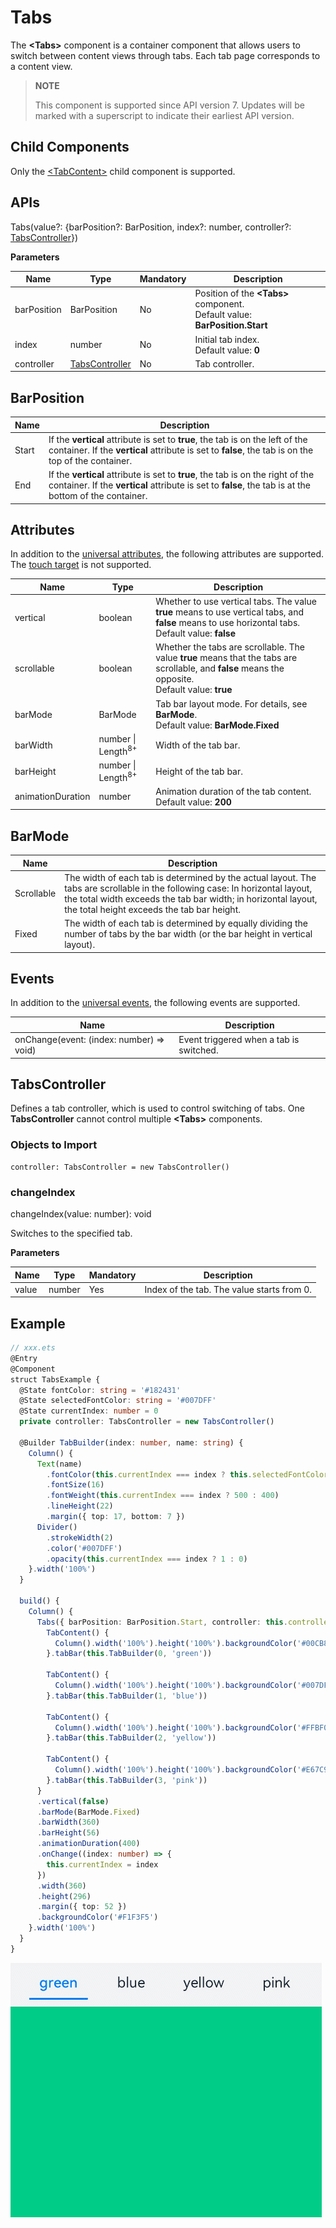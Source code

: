 # Tabs

The **\<Tabs>** component is a container component that allows users to switch between content views through tabs. Each tab page corresponds to a content view.

>  **NOTE**<br>
>
>  This component is supported since API version 7. Updates will be marked with a superscript to indicate their earliest API version.


## Child Components

Only the [\<TabContent>](ts-container-tabcontent.md) child component is supported.


## APIs

Tabs(value?: {barPosition?: BarPosition, index?: number, controller?: [TabsController](#tabscontroller)})

**Parameters**

| Name| Type| Mandatory| Description|
| -------- | -------- | -------- | -------- |
| barPosition | BarPosition | No| Position of the **\<Tabs>** component.<br>Default value: **BarPosition.Start**|
| index | number | No| Initial tab index.<br>Default value: **0**|
| controller | [TabsController](#tabscontroller) | No| Tab controller.|

## BarPosition

| Name| Description|
| -------- | -------- |
| Start | If the **vertical** attribute is set to **true**, the tab is on the left of the container. If the **vertical** attribute is set to **false**, the tab is on the top of the container.|
| End | If the **vertical** attribute is set to **true**, the tab is on the right of the container. If the **vertical** attribute is set to **false**, the tab is at the bottom of the container.|


## Attributes

In addition to the [universal attributes](ts-universal-attributes-size.md), the following attributes are supported. The [touch target](ts-universal-attributes-touch-target.md) is not supported.

| Name| Type| Description|
| -------- | -------- | -------- |
| vertical          | boolean | Whether to use vertical tabs. The value **true** means to use vertical tabs, and **false** means to use horizontal tabs.<br>Default value: **false**|
| scrollable        | boolean | Whether the tabs are scrollable. The value **true** means that the tabs are scrollable, and **false** means the opposite.<br>Default value: **true**|
| barMode           | BarMode | Tab bar layout mode. For details, see **BarMode**.<br>Default value: **BarMode.Fixed**|
| barWidth          | number \| Length<sup>8+</sup>  | Width of the tab bar.    |
| barHeight         | number \| Length<sup>8+</sup>  | Height of the tab bar.    |
| animationDuration | number | Animation duration of the tab content.<br>Default value: **200**|

## BarMode

| Name| Description|
| -------- | -------- |
| Scrollable | The width of each tab is determined by the actual layout. The tabs are scrollable in the following case: In horizontal layout, the total width exceeds the tab bar width; in horizontal layout, the total height exceeds the tab bar height.|
| Fixed | The width of each tab is determined by equally dividing the number of tabs by the bar width (or the bar height in vertical layout).|

## Events

In addition to the [universal events](ts-universal-events-click.md), the following events are supported.

| Name| Description|
| -------- | -------- |
| onChange(event: (index: number) =&gt; void) | Event triggered when a tab is switched.|

## TabsController

Defines a tab controller, which is used to control switching of tabs. One **TabsController** cannot control multiple **\<Tabs>** components.

### Objects to Import

```
controller: TabsController = new TabsController()

```

### changeIndex

changeIndex(value: number): void

Switches to the specified tab.

**Parameters**

| Name| Type| Mandatory| Description|
| -------- | -------- | -------- | -------- |
| value | number | Yes| Index of the tab. The value starts from 0.|


## Example

```ts
// xxx.ets
@Entry
@Component
struct TabsExample {
  @State fontColor: string = '#182431'
  @State selectedFontColor: string = '#007DFF'
  @State currentIndex: number = 0
  private controller: TabsController = new TabsController()

  @Builder TabBuilder(index: number, name: string) {
    Column() {
      Text(name)
        .fontColor(this.currentIndex === index ? this.selectedFontColor : this.fontColor)
        .fontSize(16)
        .fontWeight(this.currentIndex === index ? 500 : 400)
        .lineHeight(22)
        .margin({ top: 17, bottom: 7 })
      Divider()
        .strokeWidth(2)
        .color('#007DFF')
        .opacity(this.currentIndex === index ? 1 : 0)
    }.width('100%')
  }

  build() {
    Column() {
      Tabs({ barPosition: BarPosition.Start, controller: this.controller }) {
        TabContent() {
          Column().width('100%').height('100%').backgroundColor('#00CB87')
        }.tabBar(this.TabBuilder(0, 'green'))

        TabContent() {
          Column().width('100%').height('100%').backgroundColor('#007DFF')
        }.tabBar(this.TabBuilder(1, 'blue'))

        TabContent() {
          Column().width('100%').height('100%').backgroundColor('#FFBF00')
        }.tabBar(this.TabBuilder(2, 'yellow'))

        TabContent() {
          Column().width('100%').height('100%').backgroundColor('#E67C92')
        }.tabBar(this.TabBuilder(3, 'pink'))
      }
      .vertical(false)
      .barMode(BarMode.Fixed)
      .barWidth(360)
      .barHeight(56)
      .animationDuration(400)
      .onChange((index: number) => {
        this.currentIndex = index
      })
      .width(360)
      .height(296)
      .margin({ top: 52 })
      .backgroundColor('#F1F3F5')
    }.width('100%')
  }
}
```

![tabs2](figures/tabs2.gif)
